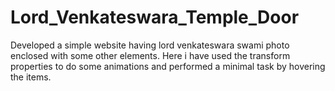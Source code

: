 # Lord_Venkateswara_Temple_Door
Developed a simple website having lord venkateswara swami photo enclosed with some other elements.
Here i have used the transform properties to do some animations and performed a minimal task by hovering the items.
